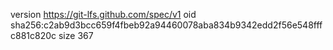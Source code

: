 version https://git-lfs.github.com/spec/v1
oid sha256:c2ab9d3bcc659f4fbeb92a94460078aba834b9342edd2f56e548fffc881c820c
size 367
